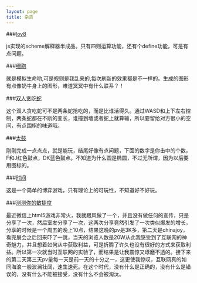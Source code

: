 ```yaml
---
layout: page
title: 杂货
---
```

###[lov8](lov8)

js实现的scheme解释器半成品。只有四则运算功能，还有个define功能，可是有点问题。

###[细胞](life)

就是模拟生命哟,可是规则是我乱来的,每次刷新的效果都是不一样的。生成的图形有点像奶牛身上的图形，难道冥冥中有什么联系？！

###[双人贪吃蛇](snake)

这个双人贪吃蛇可不是两条蛇抢吃的，而是比谁活得久。通过WASD和上下左右控制，两条蛇都在不断的变长，谁撞到墙或者蛇上就算输，所以要留给对方很小的空间，有点围棋的味道哦。

###[太鼓](taiko)

刚刚完成一点点点，就是能玩，结尾好像有点问题，下面的数字是你击中的个数，F和J红色鼓点，DK蓝色鼓点。不知道为什么圆是椭圆，不过无所谓，因为以后要用图标的。

###[时间](time)

这是一个简单的博弈游戏，只有理论上的可玩性，不知道好不好玩。

###[测测你的敏捷度](react)

最近微信上html5游戏非常火，我就跟风做了一个，并且没有做任何的宣传，只是分享了一次，然后室友分享了一次，这两次分享竟然引发了一次类似爆发的增长，分享的时候是一个周五的晚上10点，结果这晚的pv是3K多，第二天是chinajoy，看完展会之后回来吓了一跳，当天的浏览人数是20W从此我感受到了互联网的神奇魅力，并且想着如何从中获取利益，可是折腾了许久也没有很好的方式来获取利益。所以第一次就当时互联网的实验了，而结果是让我震惊又琢磨不透的。接下来的第二天第三天pv量每一天是前一天的十分之一，这更使我惊叹，互联网真的如同海浪一般波澜壮阔，速生速死。在这个时代，没有什么是正确的，没有什么是错误的，没有什么不能被接受，没有什么不会被淘汰。
